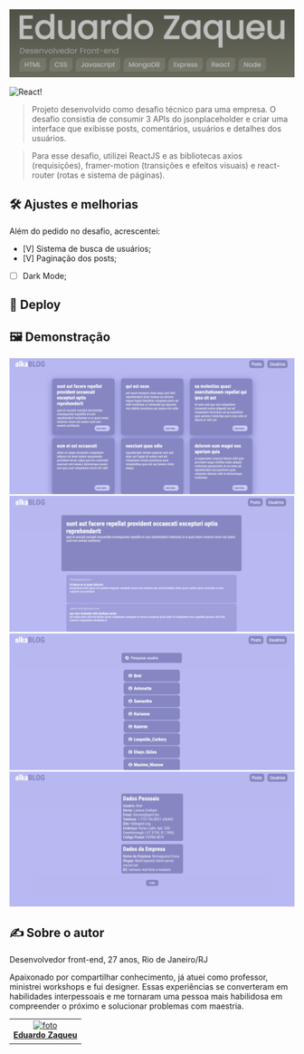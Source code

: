 <img src="https://github.com/zaqueu-1/portfolio/blob/main/github/logo.png" alt="logo">

![React](https://img.shields.io/badge/react-%2320232a.svg?style=for-the-badge&logo=react&logoColor=%2361DAFB)!

> Projeto desenvolvido como desafio técnico para uma empresa. O desafio consistia de consumir 3 APIs do jsonplaceholder e criar uma interface que exibisse posts, comentários, usuários e detalhes dos usuários.

> Para esse desafio, utilizei ReactJS e as bibliotecas axios (requisições), framer-motion (transições e efeitos visuais) e react-router (rotas e sistema de páginas).

## 🛠️ Ajustes e melhorias
Além do pedido no desafio, acrescentei:

- [V] Sistema de busca de usuários;
- [V] Paginação dos posts;
- [ ] Dark Mode;

## 🚀 Deploy


## 🖼️ Demonstração
![demo](https://github.com/zaqueu-1/teste-pratico/blob/main/github/01.png)
![demo](https://github.com/zaqueu-1/teste-pratico/blob/main/github/02.png)
![demo](https://github.com/zaqueu-1/teste-pratico/blob/main/github/03.png)
![demo](https://github.com/zaqueu-1/teste-pratico/blob/main/github/04.png)

## ✍️ Sobre o autor
Desenvolvedor front-end, 27 anos, Rio de Janeiro/RJ

Apaixonado por compartilhar conhecimento, já atuei como professor, ministrei workshops e fui designer. Essas experiências se converteram em habilidades interpessoais e me tornaram uma pessoa mais habilidosa em compreender o próximo e solucionar problemas com maestria.

<table>
  <tr>
    <td align="center">
      <a href="#">
        <img src="https://media.discordapp.net/attachments/1032819189288816690/1080117613121765406/avatar_def-small.png?width=651&height=651" width="100px;" alt="foto"/><br>
        <sub>
          <b><a href="https://zaqueu.tech">Eduardo Zaqueu</a></b>
        </sub>
      </a>
    </td>
  </tr>
</table>

